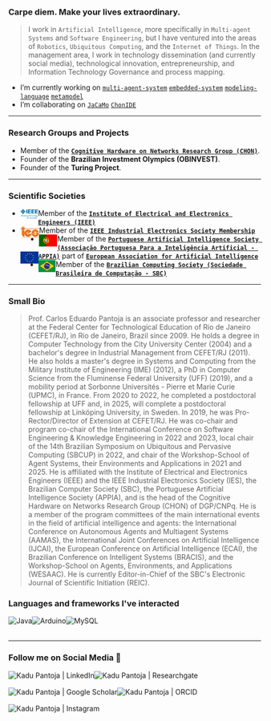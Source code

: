 ### Carpe diem. Make your lives extraordinary.

> I work in `Artificial Intelligence`, more specifically in `Multi-agent Systems` and `Software Engineering`, but I have ventured into the areas of `Robotics`, `Ubiquitous Computing`, and the `Internet of Things`. In the management area, I work in technology dissemination (and currently social media), technological innovation, entrepreneurship, and Information Technology Governance and process mapping. 

- I’m currently working on [`multi-agent-system`](https://en.wikipedia.org/wiki/Multi-agent_system) [`embedded-system`](https://en.wikipedia.org/wiki/Embedded_system) [`modeling-language`](https://en.wikipedia.org/wiki/Modeling_language#:~:text=A%20modeling%20language%20is%20any,in%20the%20structure%20Programing%20language.) [`metamodel`](https://en.wikipedia.org/wiki/Metamodeling#:~:text=%22Metamodeling%22%20is%20the%20construction%20of,metamodels%20to%20represent%20that%20behavior.) 
- I’m collaborating on [`JaCaMo`](https://github.com/jacamo-lang/jacamo) [`ChonIDE`](https://sourceforge.net/p/chonos/sysConfig/ci/master/tree/)

---

### Research Groups and Projects

- Member of the **[`Cognitive Hardware on Networks Research Group (CHON)`](http://dgp.cnpq.br/dgp/espelhogrupo/819423)**. 
- Founder of the **Brazilian Investment Olympics (OBINVEST)**.
- Founder of the **Turing Project**.
  
---

### Scientific Societies 

- <img align="left" alt="IEEE" src="./flags/ieee.svg" height="20px"> Member of the **[`Institute of Electrical and Electronics Engineers (IEEE)`](https://www.ieee.org/)**
- <img align="left" alt="IES" src="./flags/ies.png" height="24px"> Member of the **[`IEEE Industrial Electronics Society Membership`](https://www.ieee-ies.org/)**
- <img align="left" alt="Portugal" src="./flags/portugal.svg" height="24px"> Member of the **[`Portuguese Artificial Intelligence Society (Associação Portuguesa Para a Inteligência Artificial - APPIA)`](https://www.appia.pt/)** part of <img align="left" alt="EU" src="./flags/eu.svg" height="24px"> **[`European Association for Artificial Intelligence`](https://www.eurai.org/)**
- <img align="left" alt="Brazil" src="./flags/brazil.png" height="24px"> Member of the **[`Brazilian Computing Society (Sociedade Brasileira de Computação - SBC)`](https://www.sbc.org.br/)**

---

### Small Bio
> Prof. Carlos Eduardo Pantoja is an associate professor and researcher at the Federal Center for Technological Education of Rio de Janeiro (CEFET/RJ), in Rio de Janeiro, Brazil since 2009. He holds a degree in Computer Technology from the City University Center (2004) and a bachelor's degree in Industrial Management from CEFET/RJ (2011). He also holds a master's degree in Systems and Computing from the Military Institute of Engineering (IME) (2012), a PhD in Computer Science from the Fluminense Federal University (UFF) (2019), and a mobility period at Sorbonne Universités - Pierre et Marie Curie (UPMC), in France. From 2020 to 2022, he completed a postdoctoral fellowship at UFF and, in 2025, will complete a postdoctoral fellowship at Linköping University, in Sweden. In 2019, he was Pro-Rector/Director of Extension at CEFET/RJ. He was co-chair and program co-chair of the International Conference on Software Engineering & Knowledge Engineering in 2022 and 2023, local chair of the 14th Brazilian Symposium on Ubiquitous and Pervasive Computing (SBCUP) in 2022, and chair of the Workshop-School of Agent Systems, their Environments and Applications in 2021 and 2025. He is affiliated with the Institute of Electrical and Electronics Engineers (IEEE) and the IEEE Industrial Electronics Society (IES), the Brazilian Computer Society (SBC), the Portuguese Artificial Intelligence Society (APPIA), and is the head of the Cognitive Hardware on Networks Research Group (CHON) of DGP/CNPq. He is a member of the program committees of the main international events in the field of artificial intelligence and agents: the International Conference on Autonomous Agents and Multiagent Systems (AAMAS), the International Joint Conferences on Artificial Intelligence (IJCAI), the European Conference on Artificial Intelligence (ECAI), the Brazilian Conference on Intelligent Systems (BRACIS), and the Workshop-School on Agents, Environments, and Applications (WESAAC). He is currently Editor-in-Chief of the SBC's Electronic Journal of Scientific Initiation (REIC).

### Languages and frameworks I've interacted

<div>
  
  <img align="left" alt="Java" src="https://logodownload.org/wp-content/uploads/2017/04/java-logo.png" height="36px"/>
  
  <img align="left" alt="Arduino" src="https://brandslogos.com/wp-content/uploads/images/large/arduino-logo-1.png" height="33px">
  
  <img align="left" alt="MySQL" src="https://logodownload.org/wp-content/uploads/2016/10/mysql-logo-1.png" height="33px">
  
</div>

<br><br>

---

### Follow me on Social Media 🔗
<div>

  [<img align="left" alt="Kadu Pantoja | LinkedIn" height="33px" src="https://upload.wikimedia.org/wikipedia/commons/8/81/LinkedIn_icon.svg" />](https://www.linkedin.com/in/professorpantoja/)

  [<img align="left" alt="Kadu Pantoja | Researchgate" height="33px" src="https://upload.wikimedia.org/wikipedia/commons/thumb/5/5e/ResearchGate_icon_SVG.svg/2048px-ResearchGate_icon_SVG.svg.png" />](https://www.researchgate.net/profile/Carlos-Pantoja-3)

  [<img align="left" alt="Kadu Pantoja | Google Scholar" height="33px" src="https://upload.wikimedia.org/wikipedia/commons/thumb/c/c7/Google_Scholar_logo.svg/2048px-Google_Scholar_logo.svg.png" />](https://scholar.google.com/citations?user=Q0XQmygAAAAJ&hl=pt-BR)

  [<img align="left" alt="Kadu Pantoja | ORCID" height="33px" src="https://upload.wikimedia.org/wikipedia/commons/thumb/0/06/ORCID_iD.svg/2048px-ORCID_iD.svg.png" />](https://orcid.org/0000-0002-7099-4974)

  [<img align="left" alt="Kadu Pantoja | Instagram" height="33px" src="https://logodownload.org/wp-content/uploads/2017/04/instagram-logo.png" />](https://www.instagram.com/prof.pantoja/)

</div>

<br>
